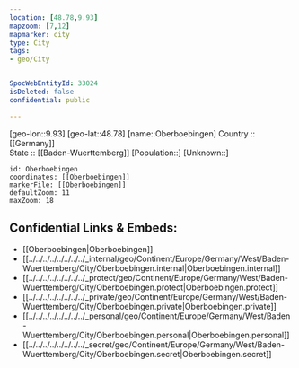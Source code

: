 ```yaml
---
location: [48.78,9.93] 
mapzoom: [7,12] 
mapmarker: city 
type: City
tags:
- geo/City


SpocWebEntityId: 33024
isDeleted: false
confidential: public

---
```

[geo-lon::9.93] 
[geo-lat::48.78] 
[name::Oberboebingen] 
Country :: [[Germany]]  
State :: [[Baden-Wuerttemberg]] 
[Population::] 
[Unknown::] 


```leaflet
id: Oberboebingen
coordinates: [[Oberboebingen]] 
markerFile: [[Oberboebingen]] 
defaultZoom: 11 
maxZoom: 18
```


## Confidential Links & Embeds: 
- [[Oberboebingen|Oberboebingen]]  
- [[../../../../../../../../_internal/geo/Continent/Europe/Germany/West/Baden-Wuerttemberg/City/Oberboebingen.internal|Oberboebingen.internal]] 
- [[../../../../../../../../_protect/geo/Continent/Europe/Germany/West/Baden-Wuerttemberg/City/Oberboebingen.protect|Oberboebingen.protect]] 
- [[../../../../../../../../_private/geo/Continent/Europe/Germany/West/Baden-Wuerttemberg/City/Oberboebingen.private|Oberboebingen.private]] 
- [[../../../../../../../../_personal/geo/Continent/Europe/Germany/West/Baden-Wuerttemberg/City/Oberboebingen.personal|Oberboebingen.personal]] 
- [[../../../../../../../../_secret/geo/Continent/Europe/Germany/West/Baden-Wuerttemberg/City/Oberboebingen.secret|Oberboebingen.secret]] 
